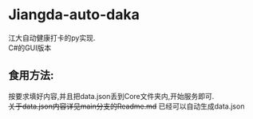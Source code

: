 # Jiangda-auto-daka
江大自动健康打卡的py实现.  
C#的GUI版本

## 食用方法:
按要求填好内容,并且把data.json丢到Core文件夹内,开始服务即可.  
~~关于data.json内容详见main分支的Readme.md~~
已经可以自动生成data.json
